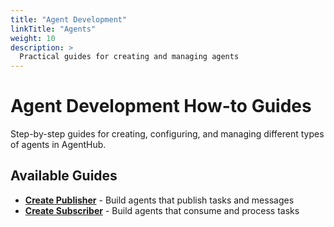 ```yaml
---
title: "Agent Development"
linkTitle: "Agents"
weight: 10
description: >
  Practical guides for creating and managing agents
---
```


# Agent Development How-to Guides

Step-by-step guides for creating, configuring, and managing different types of agents in AgentHub.

## Available Guides

- **[Create Publisher](create_publisher/)** - Build agents that publish tasks and messages
- **[Create Subscriber](create_subscriber/)** - Build agents that consume and process tasks
